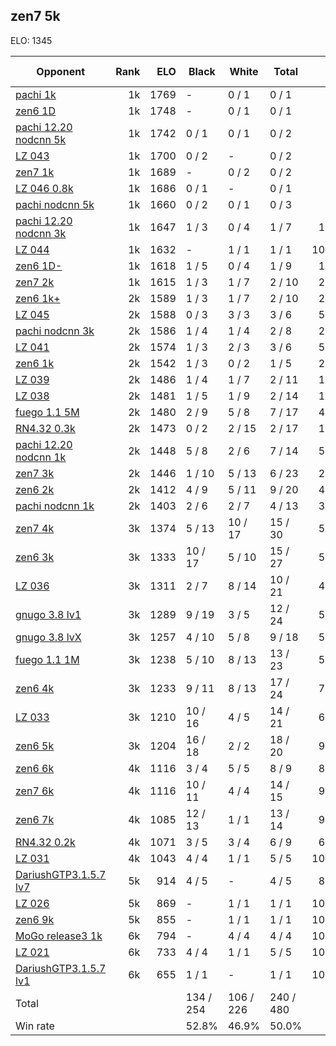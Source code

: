 ## zen7 5k ##

ELO: 1345

Opponent | Rank | ELO | Black | White | Total | Win rate
---------|-----:|----:|-------|-------|-------|-------:
[pachi 1k](pachi%201k.md) | 1k | 1769 | - | 0 / 1 | 0 / 1 | 0.0%
[zen6 1D](zen6%201D.md) | 1k | 1748 | - | 0 / 1 | 0 / 1 | 0.0%
[pachi 12.20 nodcnn 5k](pachi%2012.20%20nodcnn%205k.md) | 1k | 1742 | 0 / 1 | 0 / 1 | 0 / 2 | 0.0%
[LZ 043](LZ%20043.md) | 1k | 1700 | 0 / 2 | - | 0 / 2 | 0.0%
[zen7 1k](zen7%201k.md) | 1k | 1689 | - | 0 / 2 | 0 / 2 | 0.0%
[LZ 046 0.8k](LZ%20046%200.8k.md) | 1k | 1686 | 0 / 1 | - | 0 / 1 | 0.0%
[pachi nodcnn 5k](pachi%20nodcnn%205k.md) | 1k | 1660 | 0 / 2 | 0 / 1 | 0 / 3 | 0.0%
[pachi 12.20 nodcnn 3k](pachi%2012.20%20nodcnn%203k.md) | 1k | 1647 | 1 / 3 | 0 / 4 | 1 / 7 | 14.3%
[LZ 044](LZ%20044.md) | 1k | 1632 | - | 1 / 1 | 1 / 1 | 100.0%
[zen6 1D-](zen6%201D-.md) | 1k | 1618 | 1 / 5 | 0 / 4 | 1 / 9 | 11.1%
[zen7 2k](zen7%202k.md) | 1k | 1615 | 1 / 3 | 1 / 7 | 2 / 10 | 20.0%
[zen6 1k+](zen6%201k+.md) | 2k | 1589 | 1 / 3 | 1 / 7 | 2 / 10 | 20.0%
[LZ 045](LZ%20045.md) | 2k | 1588 | 0 / 3 | 3 / 3 | 3 / 6 | 50.0%
[pachi nodcnn 3k](pachi%20nodcnn%203k.md) | 2k | 1586 | 1 / 4 | 1 / 4 | 2 / 8 | 25.0%
[LZ 041](LZ%20041.md) | 2k | 1574 | 1 / 3 | 2 / 3 | 3 / 6 | 50.0%
[zen6 1k](zen6%201k.md) | 2k | 1542 | 1 / 3 | 0 / 2 | 1 / 5 | 20.0%
[LZ 039](LZ%20039.md) | 2k | 1486 | 1 / 4 | 1 / 7 | 2 / 11 | 18.2%
[LZ 038](LZ%20038.md) | 2k | 1481 | 1 / 5 | 1 / 9 | 2 / 14 | 14.3%
[fuego 1.1 5M](fuego%201.1%205M.md) | 2k | 1480 | 2 / 9 | 5 / 8 | 7 / 17 | 41.2%
[RN4.32 0.3k](RN4.32%200.3k.md) | 2k | 1473 | 0 / 2 | 2 / 15 | 2 / 17 | 11.8%
[pachi 12.20 nodcnn 1k](pachi%2012.20%20nodcnn%201k.md) | 2k | 1448 | 5 / 8 | 2 / 6 | 7 / 14 | 50.0%
[zen7 3k](zen7%203k.md) | 2k | 1446 | 1 / 10 | 5 / 13 | 6 / 23 | 26.1%
[zen6 2k](zen6%202k.md) | 2k | 1412 | 4 / 9 | 5 / 11 | 9 / 20 | 45.0%
[pachi nodcnn 1k](pachi%20nodcnn%201k.md) | 2k | 1403 | 2 / 6 | 2 / 7 | 4 / 13 | 30.8%
[zen7 4k](zen7%204k.md) | 3k | 1374 | 5 / 13 | 10 / 17 | 15 / 30 | 50.0%
[zen6 3k](zen6%203k.md) | 3k | 1333 | 10 / 17 | 5 / 10 | 15 / 27 | 55.6%
[LZ 036](LZ%20036.md) | 3k | 1311 | 2 / 7 | 8 / 14 | 10 / 21 | 47.6%
[gnugo 3.8 lv1](gnugo%203.8%20lv1.md) | 3k | 1289 | 9 / 19 | 3 / 5 | 12 / 24 | 50.0%
[gnugo 3.8 lvX](gnugo%203.8%20lvX.md) | 3k | 1257 | 4 / 10 | 5 / 8 | 9 / 18 | 50.0%
[fuego 1.1 1M](fuego%201.1%201M.md) | 3k | 1238 | 5 / 10 | 8 / 13 | 13 / 23 | 56.5%
[zen6 4k](zen6%204k.md) | 3k | 1233 | 9 / 11 | 8 / 13 | 17 / 24 | 70.8%
[LZ 033](LZ%20033.md) | 3k | 1210 | 10 / 16 | 4 / 5 | 14 / 21 | 66.7%
[zen6 5k](zen6%205k.md) | 3k | 1204 | 16 / 18 | 2 / 2 | 18 / 20 | 90.0%
[zen6 6k](zen6%206k.md) | 4k | 1116 | 3 / 4 | 5 / 5 | 8 / 9 | 88.9%
[zen7 6k](zen7%206k.md) | 4k | 1116 | 10 / 11 | 4 / 4 | 14 / 15 | 93.3%
[zen6 7k](zen6%207k.md) | 4k | 1085 | 12 / 13 | 1 / 1 | 13 / 14 | 92.9%
[RN4.32 0.2k](RN4.32%200.2k.md) | 4k | 1071 | 3 / 5 | 3 / 4 | 6 / 9 | 66.7%
[LZ 031](LZ%20031.md) | 4k | 1043 | 4 / 4 | 1 / 1 | 5 / 5 | 100.0%
[DariushGTP3.1.5.7 lv7](DariushGTP3.1.5.7%20lv7.md) | 5k | 914 | 4 / 5 | - | 4 / 5 | 80.0%
[LZ 026](LZ%20026.md) | 5k | 869 | - | 1 / 1 | 1 / 1 | 100.0%
[zen6 9k](zen6%209k.md) | 5k | 855 | - | 1 / 1 | 1 / 1 | 100.0%
[MoGo release3 1k](MoGo%20release3%201k.md) | 6k | 794 | - | 4 / 4 | 4 / 4 | 100.0%
[LZ 021](LZ%20021.md) | 6k | 733 | 4 / 4 | 1 / 1 | 5 / 5 | 100.0%
[DariushGTP3.1.5.7 lv1](DariushGTP3.1.5.7%20lv1.md) | 6k | 655 | 1 / 1 | - | 1 / 1 | 100.0%
Total | | | 134 / 254 | 106 / 226 | 240 / 480 | 
Win rate| | | 52.8% | 46.9% | 50.0% | 
